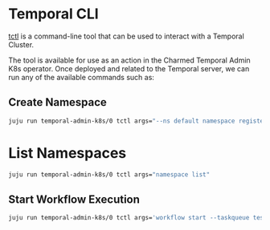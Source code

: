 # Temporal CLI

[tctl](https://docs.temporal.io/tctl-v1) is a command-line tool that can be used
to interact with a Temporal Cluster.

The tool is available for use as an action in the Charmed Temporal Admin K8s
operator. Once deployed and related to the Temporal server, we can run any of
the available commands such as:

## Create Namespace

```bash
juju run temporal-admin-k8s/0 tctl args="--ns default namespace register -rd 3"
```

# List Namespaces

```bash
juju run temporal-admin-k8s/0 tctl args="namespace list"
```

## Start Workflow Execution

```bash
juju run temporal-admin-k8s/0 tctl args='workflow start --taskqueue test-queue --workflow_type GreetingWorkflow --input '\"World\"''
```
